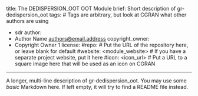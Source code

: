 title: The DEDISPERSION_OOT OOT Module
brief: Short description of gr-dedispersion_oot
tags: # Tags are arbitrary, but look at CGRAN what other authors are using
  - sdr
author:
  - Author Name <authors@email.address>
copyright_owner:
  - Copyright Owner 1
license:
#repo: # Put the URL of the repository here, or leave blank for default
#website: <module_website> # If you have a separate project website, put it here
#icon: <icon_url> # Put a URL to a square image here that will be used as an icon on CGRAN
---
A longer, multi-line description of gr-dedispersion_oot.
You may use some *basic* Markdown here.
If left empty, it will try to find a README file instead.
